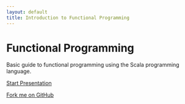 ```yaml
---
layout: default
title: Introduction to Functional Programming
---
```


# Functional Programming #

Basic guide to functional programming using the Scala programming language.

[Start Presentation](preso.html)

[Fork me on GitHub](https://github.com/jsuereth/intro-to-fp)

